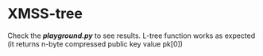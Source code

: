 # XMSS-tree

Check the ***playground.py*** to see results. 
L-tree function works as expected (it returns n-byte compressed public key value pk[0])
